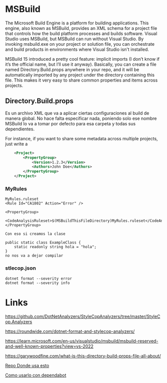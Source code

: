 # MSBuild

The Microsoft Build Engine is a platform for building applications. This engine, also known as MSBuild, provides an XML schema for a project file that controls how the build platform processes and builds software. Visual Studio uses MSBuild, but MSBuild can run without Visual Studio. By invoking msbuild.exe on your project or solution file, you can orchestrate and build products in environments where Visual Studio isn't installed.

MSBuild 15 introduced a pretty cool feature: implicit imports (I don’t know if it’s the official name, but I’ll use it anyway). Basically, you can create a file named Directory.Build.props anywhere in your repo, and it will be automatically imported by any project under the directory containing this file. This makes it very easy to share common properties and items across projects.

## Directory.Build.props

Es un archivo XML que va a aplicar ciertas configuraciones al build de manera global. No hace falta especificar nada, poniendo solo ese nombre MSBuild lo va a tomar por defecto para esa carpeta y todas sus dependientes.

For instance, if you want to share some metadata across multiple projects, just write a

```XML
    <Project>
        <PropertyGroup>
            <Version>1.2.3</Version>
            <Authors>John Doe</Authors>
        </PropertyGroup>
    </Project>
```

### MyRules

    MyRules.ruleset
    <Rule Id="CA1802" Action="Error" />

    <PropertyGroup>
    	<CodeAnalysisRuleset>$(MSBuildThisFileDirectory)MyRules.ruleset</CodeAnalysisRuleset>
    </PropertyGroup>

    Con eso si creamos la clase

    public static class ExampleClass {
        static readonly string hola = "hola";
    }
    no nos va a dejar compilar

### stlecop.json

    dotnet format --severity error
    dotnet format --severity info

# Links

<https://github.com/DotNetAnalyzers/StyleCopAnalyzers/tree/master/StyleCop.Analyzers>

<https://roundwide.com/dotnet-format-and-stylecop-analyzers/>

<https://learn.microsoft.com/en-us/visualstudio/msbuild/msbuild-reserved-and-well-known-properties?view=vs-2022>

<https://garywoodfine.com/what-is-this-directory-build-props-file-all-about/>

[Repo Donde usa esto](https://github.com/FakeItEasy/FakeItEasy/blob/master/Directory.Build.props)

[Como usarlo con dependabot](https://dev.to/askpt/directorybuildprops-and-dependabot-behaviour-4cb3)
